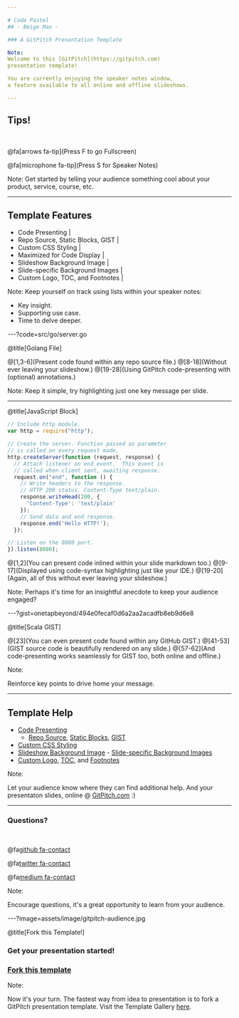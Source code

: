 ```yaml
---

# Code Pastel
## - Beige Max -

### A GitPitch Presentation Template

Note:
Welcome to this [GitPitch](https://gitpitch.com)
presentation template!

You are currently enjoying the speaker notes window,
a feature available to all online and offline slideshows.

---
```


## Tips!

<br>

@fa[arrows fa-tip](Press F to go Fullscreen)

@fa[microphone fa-tip](Press S for Speaker Notes)

Note:
Get started by telling your audience something cool
about your product, service, course, etc.

---

## Template Features

- Code Presenting |
- Repo Source, Static Blocks, GIST |
- Custom CSS Styling |
- Maximized for Code Display |
- Slideshow Background Image |
- Slide-specific Background Images |
- Custom Logo, TOC, and Footnotes |

Note:
Keep yourself on track using lists within your speaker notes:

- Key insight.
- Supporting use case.
- Time to delve deeper.

---?code=src/go/server.go

@title[Golang File]

@[1,3-6](Present code found within any repo source file.)
@[8-18](Without ever leaving your slideshow.)
@[19-28](Using GitPitch code-presenting with (optional) annotations.)

Note:
Keep it simple, try highlighting just one key message per slide.

---

@title[JavaScript Block]

```javascript
// Include http module.
var http = require("http");

// Create the server. Function passed as parameter
// is called on every request made.
http.createServer(function (request, response) {
  // Attach listener on end event.  This event is
  // called when client sent, awaiting response.
  request.on("end", function () {
    // Write headers to the response.
    // HTTP 200 status, Content-Type text/plain.
    response.writeHead(200, {
      'Content-Type': 'text/plain'
    });
    // Send data and end response.
    response.end('Hello HTTP!');
  });

// Listen on the 8080 port.
}).listen(8080);
```

@[1,2](You can present code inlined within your slide markdown too.)
@[9-17](Displayed using code-syntax highlighting just like your IDE.)
@[19-20](Again, all of this without ever leaving your slideshow.)

Note:
Perhaps it's time for an insightful anecdote to keep your
audience engaged?

---?gist=onetapbeyond/494e0fecaf0d6a2aa2acadfb8eb9d6e8

@title[Scala GIST]

@[23](You can even present code found within any GitHub GIST.)
@[41-53](GIST source code is beautifully rendered on any slide.)
@[57-62](And code-presenting works seamlessly for GIST too, both online and offline.)

Note:

Reinforce key points to drive home your message.

---

## Template Help

- [Code Presenting](https://github.com/gitpitch/gitpitch/wiki/Code-Presenting)
  + [Repo Source](https://github.com/gitpitch/gitpitch/wiki/Code-Delimiter-Slides), [Static Blocks](https://github.com/gitpitch/gitpitch/wiki/Code-Slides), [GIST](https://github.com/gitpitch/gitpitch/wiki/GIST-Slides) 
- [Custom CSS Styling](https://github.com/gitpitch/gitpitch/wiki/Slideshow-Custom-CSS)
- [Slideshow Background Image](https://github.com/gitpitch/gitpitch/wiki/Background-Setting) - [Slide-specific Background Images](https://github.com/gitpitch/gitpitch/wiki/Image-Slides#background)
- [Custom Logo](https://github.com/gitpitch/gitpitch/wiki/Logo-Setting), [TOC](https://github.com/gitpitch/gitpitch/wiki/Table-of-Contents), and [Footnotes](https://github.com/gitpitch/gitpitch/wiki/Footnote-Setting)

Note:

Let your audience know where they can find additional
help. And your presentaton slides, online @ [GitPitch.com](https://gitpitch.com) :)

---

### Questions?

<br>

@fa[github fa-contact](gitpitch)

@fa[twitter fa-contact](@gitpitch)

@fa[medium fa-contact](@gitpitch)

Note:

Encourage questions, it's a great opportunity to
learn from your audience.

---?image=assets/image/gitpitch-audience.jpg

@title[Fork this Template!]

### Get your presentation started!
### <a target="_blank" href="https://github.com/gitpitch/template-code-candy-netflix">Fork this template <i class="fa fa-external-link" style="margin-left: 10px" aria-hidden="true"></i></a>

Note:

Now it's your turn. The fastest way from idea to presentation
is to fork a GitPitch presentation template. Visit the
Template Gallery [here](https://gitpitch.com/templates.html).

